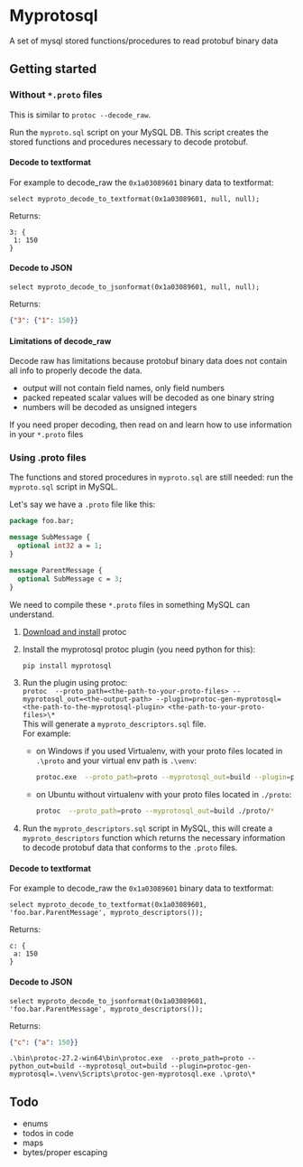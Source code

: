 # Myprotosql

A set of mysql stored functions/procedures to read protobuf binary data

## Getting started

### Without `*.proto` files
This is similar to `protoc --decode_raw`.  

Run the `myproto.sql` script on your MySQL DB. This script creates the stored functions and procedures necessary to decode protobuf.

#### Decode to textformat
For example to decode_raw the `0x1a03089601` binary data to textformat:
```mysql
select myproto_decode_to_textformat(0x1a03089601, null, null);
```
Returns:
```prototext
3: {
 1: 150
}
```
#### Decode to JSON
```mysql
select myproto_decode_to_jsonformat(0x1a03089601, null, null);
```
Returns:
```json
{"3": {"1": 150}}
```

#### Limitations of decode_raw
Decode raw has limitations because protobuf binary data does not contain all info to properly decode the data.
- output will not contain field names, only field numbers
- packed repeated scalar values will be decoded as one binary string
- numbers will be decoded as unsigned integers

If you need proper decoding, then read on and learn how to use information in your `*.proto` files

### Using .proto files
The functions and stored procedures in `myproto.sql` are still needed: run the `myproto.sql` script in MySQL.

Let's say we have a `.proto` file like this:
```protobuf
package foo.bar;

message SubMessage {
  optional int32 a = 1;
}

message ParentMessage {
  optional SubMessage c = 3;
}
```
We need to compile these `*.proto` files in something MySQL can understand. 

1) [Download and install](https://github.com/protocolbuffers/protobuf?tab=readme-ov-file#protobuf-compiler-installation) protoc
2) Install the myprotosql protoc plugin (you need python for this): 
    ```bash
    pip install myprotosql
    ```
3) Run the plugin using protoc:  
    `protoc  --proto_path=<the-path-to-your-proto-files> --myprotosql_out=<the-output-path> --plugin=protoc-gen-myprotosql=<the-path-to-the-myprotosql-plugin> <the-path-to-your-proto-files>\*`   
    This will generate a `myproto_descriptors.sql` file.  
    For example:
    - on Windows if you used Virtualenv, with your proto files located in `.\proto` and your virtual env path is `.\venv`:
        ```bash
        protoc.exe  --proto_path=proto --myprotosql_out=build --plugin=protoc-gen-myprotosql=.\venv\Scripts\protoc-gen-myprotosql.exe .\proto\*
        ```
    - on Ubuntu without virtualenv with your proto files located in `./proto`:
        ```bash
        protoc  --proto_path=proto --myprotosql_out=build ./proto/*
        ```
    
4) Run the `myproto_descriptors.sql` script in MySQL, this will create a `myproto_descriptors` 
function which returns the necessary information to decode protobuf data that conforms to the `.proto` files.


#### Decode to textformat

For example to decode_raw the `0x1a03089601` binary data to textformat:
```mysql
select myproto_decode_to_textformat(0x1a03089601, 'foo.bar.ParentMessage', myproto_descriptors());
```
Returns:
```prototext
c: {
 a: 150
}
```
#### Decode to JSON
```mysql
select myproto_decode_to_jsonformat(0x1a03089601, 'foo.bar.ParentMessage', myproto_descriptors());
```
Returns:
```json
{"c": {"a": 150}}
```

```
.\bin\protoc-27.2-win64\bin\protoc.exe  --proto_path=proto --python_out=build --myprotosql_out=build --plugin=protoc-gen-myprotosql=.\venv\Scripts\protoc-gen-myprotosql.exe .\proto\*
```

## Todo
- enums
- todos in code
- maps
- bytes/proper escaping